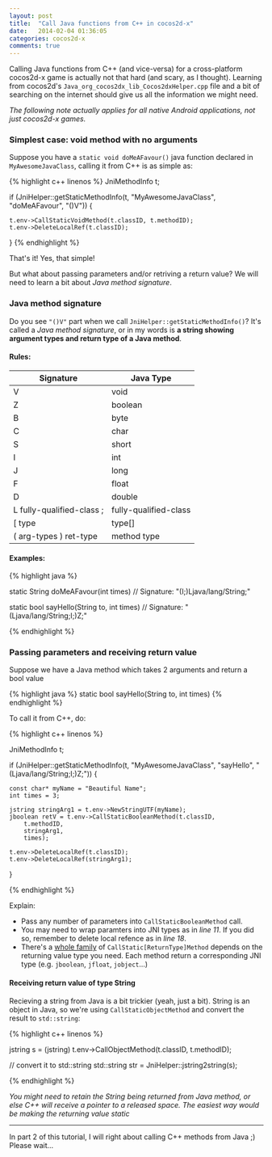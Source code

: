 ```yaml
---
layout: post
title:  "Call Java functions from C++ in cocos2d-x"
date:   2014-02-04 01:36:05
categories: cocos2d-x
comments: true
---
```


Calling Java functions from C++ (and vice-versa) for a cross-platform cocos2d-x game is actually not that hard (and scary, as I thought). Learning from cocos2d's `Java_org_cocos2dx_lib_Cocos2dxHelper.cpp` file and a bit of searching on the internet should give us all the information we might need.

_The following note actually applies for all native Android applications, not just cocos2d-x games._

### Simplest case: void method with no arguments

Suppose you have a `static void doMeAFavour()` java function declared in `MyAwesomeJavaClass`, calling it from C++ is as simple as:

{% highlight c++ linenos %}
JniMethodInfo t;

if (JniHelper::getStaticMethodInfo(t,
  "MyAwesomeJavaClass",
  "doMeAFavour",
  "()V")) {

    t.env->CallStaticVoidMethod(t.classID, t.methodID);
    t.env->DeleteLocalRef(t.classID);
}
{% endhighlight %}


That's it! Yes, that simple!

But what about passing parameters and/or retriving a return value? We will need to learn a bit about _Java method signature_.

### Java method signature

Do you see `"()V"` part when we call `JniHelper::getStaticMethodInfo()`? It's called a _Java method signature_, or in my words is **a  string showing argument types and return type of a Java method**.

#### Rules:

|         Signature         |        Java Type       |
|---------------------------|------------------------|
| V                         |  void                  |
| Z                         |  boolean               |
| B                         |  byte                  |
| C                         |  char                  |
| S                         |  short                 |
| I                         |  int                   |
| J                         |  long                  |
| F                         |  float                 |
| D                         |  double                |
| L fully-qualified-class ; |  fully-qualified-class |
| [ type                    |  type[]                |
| ( arg-types ) ret-type    |  method type           |


#### Examples:

{% highlight java %}

static String doMeAFavour(int times)
// Signature: "(I;)Ljava/lang/String;"

static bool sayHello(String to, int times)
// Signature: "(Ljava/lang/String;I;)Z;"

{% endhighlight %}

### Passing parameters and receiving return value

Suppose we have a Java method which takes 2 arguments and return a bool value

{% highlight java %}
static bool sayHello(String to, int times)
{% endhighlight %}

To call it from C++, do:

{% highlight c++ linenos %}

JniMethodInfo t;

if (JniHelper::getStaticMethodInfo(t,
  "MyAwesomeJavaClass",
  "sayHello",
  "(Ljava/lang/String;I;)Z;")) {

    const char* myName = "Beautiful Name";
    int times = 3;

    jstring stringArg1 = t.env->NewStringUTF(myName);
    jboolean retV = t.env->CallStaticBooleanMethod(t.classID,
        t.methodID,
        stringArg1,
        times);

    t.env->DeleteLocalRef(t.classID);
    t.env->DeleteLocalRef(stringArg1);
}

{% endhighlight %}

Explain:

- Pass any number of parameters into `CallStaticBooleanMethod` call.
- You may need to wrap paramters into JNI types as in _line 11_. If you did so, remember to delete local refence as in _line 18_.
- There's a [whole family](http://docs.oracle.com/javase/7/docs/technotes/guides/jni/spec/functions.html#wp4815) of `CallStatic[ReturnType]Method` depends on the
    returning value type you need. Each method return a corresponding JNI type (e.g. `jboolean`, `jfloat`, `jobject`...)

#### Receiving return value of type String

Recieving a string from Java is a bit trickier (yeah, just a bit). String is an object in Java, so we're using `CallStaticObjectMethod` and convert the result to `std::string`:

{% highlight c++ linenos %}

jstring s = (jstring) t.env->CallObjectMethod(t.classID,
        t.methodID);

// convert it to std::string
std::string str = JniHelper::jstring2string(s);

{% endhighlight %}

_You might need to retain the String being returned from Java method, or else C++ will receive a pointer to a released space. The easiest way would be making the returning value static_

---

In part 2 of this tutorial, I will right about calling C++ methods from Java ;) Please wait...
